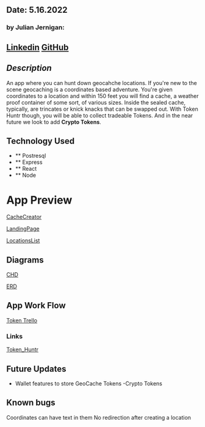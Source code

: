 ## Date: 5.16.2022

### by Julian Jernigan:

[Linkedin](https://www.linkedin.com/in/julian-jernigan813/)
[GitHub](https://github.com/Job85)
---
## *Description*
An app where you can hunt down geocahche locations. If you're new to the scene geocaching is a coordinates based adventure. You're given coordinates to a location and within 150 feet you will find a cache, a weather proof container of some sort, of various sizes. Inside the sealed cache, typically, are trincates or knick knacks that can be swapped out. With Token Huntr though, you will be able to collect tradeable Tokens. And in the near future we look to add **Crypto Tokens**.

## Technology Used
- ** Postresql
- ** Express
- ** React
- ** Node

# App Preview
[CacheCreator](./assets/CacheCreator.png)

[LandingPage](./assets/LandingPage.jpeg)

[LocationsList](./assets/LocationsList.png)

## Diagrams
[CHD](/assets/CHD.jpeg)

[ERD](/assets/ERD.jpeg)

## App Work Flow
[Token Trello](https://trello.com/b/uCrbG9pF/token-huntr-app)

### Links
[Token_Huntr]( https://token-huntr.herokuapp.com)


## Future Updates
- Wallet features to store GeoCache Tokens
-Crypto Tokens


## Known bugs
Coordinates can have text in them
No redirection after creating a location